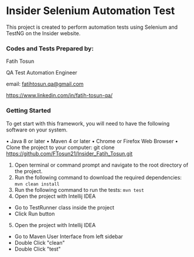# Insider Selenium Automation Test
This project is created to perform automation tests using Selenium and TestNG on the Insider website.

### Codes and Tests Prepared by: 
Fatih Tosun

QA Test Automation Engineer

email: fatihtosun.qa@gmail.com

https://www.linkedin.com/in/fatih-tosun-qa/

### Getting Started
To get start with this framework, you will need to have the following software on your system.

• Java 8 or later
• Maven 4 or later
• Chrome or Firefox Web Browser
• Clone the project to your computer: git clone https://github.com/FTosun21/Insider_Fatih_Tosun.git

1. Open terminal or command prompt and navigate to the root directory of the project.
2. Run the following command to download the required dependencies:
    ```mvn clean install```
3. Run the following command to run the tests:
    ```mvn test```
4. Open the project with Intellij IDEA
  - Go to TestRunner class inside the project
  - Click Run button
5. Open the project with Intellij IDEA
  - Go to Maven User Interface from left sidebar
  - Double Click "clean"
  - Double Click "test"
### Used Libraries
  Selenium Java
  TestNG
  ExtentReports
  webdrivermanager
  Maven Surefire Plugin
### Installation
  Clone the project to your computer: git clone
    ```https://github.com/FTosun21/Insider_Fatih_Tosun.git```
  Navigate to the project directory: 
    ```cd Insider_Fatih_Tosun```
  Install Maven dependencies: 
    ```mvn clean install```
### How to Run:
  You can run the tests using Maven commands, TestRunner class and by Test Annotations inside InsiderTest class.
  Test reports are generated in the target/surefire-reports andtest-output folders.
 ### Test Reports:
    TestNG reports
    Extent reports
    JUnit reports
    About Framework:
• I built my framework by using Java Programming Language.
• I used maven as a build automation tool for this framework.
• I used Selenium (4.27.0) and TestNG to orchestrate my tests, and put the dependencies and plugin inside pom.xml file.
• For assertions/verifications, I utilized TestNG assertions to compare actual and expected results.
• I created a properties file to store related data such as browser and urls.
• I used Page Object Model Design Pattern to enhance test maintenance and reducing code duplication.
• Inside pages package; I used Page Classes to store and identify the elements that I worked on. Also I stored related methods in page classes.
• I used the PageFactory class and initElements method to initialize them.
• Inside tests package;
• I used TestRunner class and linked it to testRunner.xml file to run declared tests or suits.
• I created TestBase class to run and instantiate related steps and initialize ExtendReport.
• I stored test cases inside InsiderTests class.
• I added a screenshot interface in After method in Hooks class; when the scenario fails, it takes a screenshot.
• Inside utilities package, utility classes such as BrowserUtils, Driver, and ConfigurationReader were stored.
• I used the Singleton Design Pattern in Driver class by declaring constructor of class as private, so that no one instantiates class outside of it. And declared a static method with return type as object of class which should check if class is already instantiated once.
• Additionally after running tests and if any of them fails, you can have the screenshot attached report when you open the "test-output/report.html" on explorer.
• If you run the test by TestRunner class, you can have JUnitReports inside test-output folder.
• My framework is easy to maintain since I have elements stored in one centralized place. If any changes happen on the application about the elements, I know where to go and how to fix it to run test scripts correctly.

### N11 LOAD TEST TASK
• TASK: Load tests and scenarios are needed to investigate the behavior of the search module of the https://www.n11.com/ header and list the results after the search.
• Load test cases which are related to the task are stored in insider_load_task directory
• There is 1 User Story, 4 Acceptance Criterias, 5 Test Cases inside .pdf file.
• You can reach out test codes via insider_load_task directory/Insider N11 Load Test Fatih Tosun.jmx
• To have the report of the load test run the below command on terminal;

jmeter -n -t <location of jmeter script> -l <location of result file> -e -o <location of report folder>
Sample path:
• To read the report of test go to Report folder and click on .html file
• You can reach out test report via insider_load_task directory/Report

### PET SORE API TEST CASES TASK
• TASK: Using “pet” endpoints from https://petstore.swagger.io/ write CRUD operations API tests with positive and negative scenarios.
• Positive and negative test cases which are related to the task are stored in insider_api_task/Insider_API_Task_Fatih_Tosun.pdf
• There is 1 User Story, 4 Acceptance Criterias, 4 Positive, 4 Negative, Totally 8 Test Cases inside .pdf file.

### Contact:
If you have any questions or feedback, please contact me via fatihtosun.qa@gmail.com
